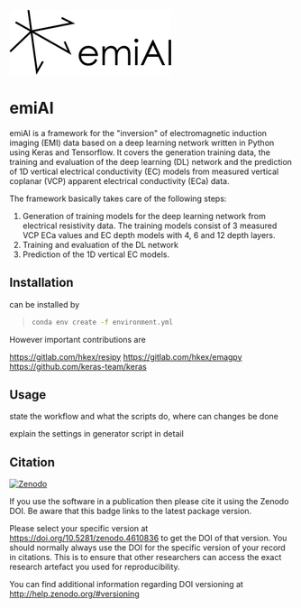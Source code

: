 ![emiAI logo](logo/emiai_medium.png)

# emiAI

emiAI is a framework for the "inversion" of electromagnetic 
induction imaging (EMI) data based on a deep learning network written in Python using
Keras and Tensorflow. It covers the generation training data, the training and evaluation of the deep learning (DL) network and the 
prediction of 1D vertical electrical conductivity (EC) models from measured 
vertical coplanar (VCP) apparent electrical conductivity (ECa) data. 

The framework basically takes care of the following steps:
1. Generation of training models for the deep learning network from electrical
resistivity data. The training models consist of 3 measured VCP ECa values and 
EC depth models with 4, 6 and 12 depth layers.
2. Training and evaluation of the DL network
3. Prediction of the 1D vertical EC models. 

## Installation

can be installed by 

> ```bash
> conda env create -f environment.yml
> ```

However important contributions are 

https://gitlab.com/hkex/resipy
https://gitlab.com/hkex/emagpy
https://github.com/keras-team/keras

## Usage

state the workflow and what the scripts do, where can changes be done

explain the settings in generator script in detail 

## Citation ##

[![Zenodo](https://zenodo.org/badge/DOI/10.5281/zenodo.4610836.svg)](https://doi.org/10.5281/zenodo.4610836)

If you use the software in a publication then please cite it using the Zenodo
DOI. Be aware that this badge links to the latest package version.

Please select your specific version at https://doi.org/10.5281/zenodo.4610836 to
get the DOI of that version. You should normally always use the DOI for the
specific version of your record in citations. This is to ensure that other
researchers can access the exact research artefact you used for reproducibility.

You can find additional information regarding DOI versioning at
http://help.zenodo.org/#versioning

